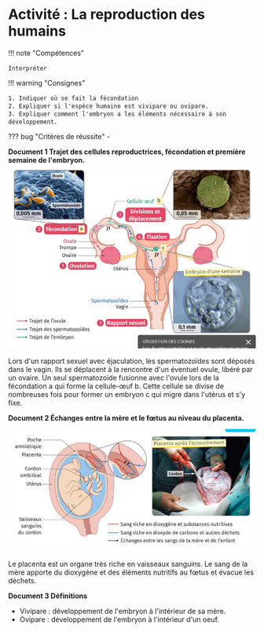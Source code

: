 # Activité : La reproduction des humains

!!! note "Compétences"

    Interpréter 

!!! warning "Consignes"

    1. Indiquer où se fait la fécondation
    2. Expliquer si l'espèce humaine est vivipare ou ovipare.
    3. Expliquer comment l'embryon a les éléments nécessaire à son développement.
    
??? bug "Critères de réussite"
    - 



<div markdown style="page-break-after: always;">

**Document 1 Trajet des cellules reproductrices, fécondation et première semaine de l'embryon.**
![](pictures/fecondation.png)

Lors d'un rapport sexuel avec éjaculation, les spermatozoïdes sont déposés dans le vagin. Ils se déplacent à la rencontre d'un éventuel ovule, libéré par un ovaire. Un seul spermatozoïde fusionne avec l'ovule lors de la fécondation a qui forme la cellule-œuf b. Cette cellule se divise de nombreuses fois pour former un embryon c qui migre dans l'utérus et s'y fixe. 

</div>

**Document 2 Échanges entre la mère et le fœtus au niveau du placenta.**

![](pictures/placenta.png)
 
Le placenta est un organe très riche en vaisseaux sanguins. Le sang de la mère apporte du dioxygène et des éléments nutritifs au fœtus et évacue les déchets. 

**Document 3 Définitions**

- Vivipare : développement de l'embryon à l'intérieur de sa mère.
- Ovipare : développement de l'embryon à l'intérieur d'un oeuf.






